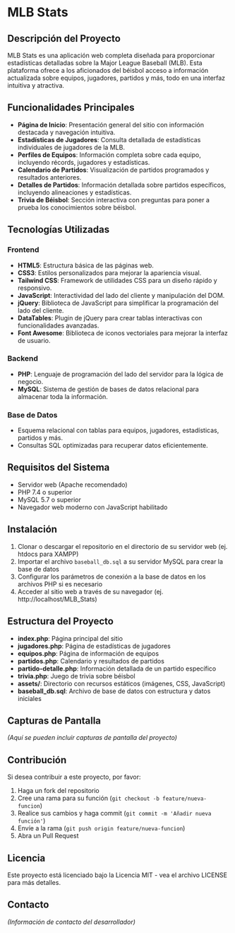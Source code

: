 # MLB Stats

## Descripción del Proyecto

MLB Stats es una aplicación web completa diseñada para proporcionar estadísticas detalladas sobre la Major League Baseball (MLB). Esta plataforma ofrece a los aficionados del béisbol acceso a información actualizada sobre equipos, jugadores, partidos y más, todo en una interfaz intuitiva y atractiva.

## Funcionalidades Principales

- **Página de Inicio**: Presentación general del sitio con información destacada y navegación intuitiva.
- **Estadísticas de Jugadores**: Consulta detallada de estadísticas individuales de jugadores de la MLB.
- **Perfiles de Equipos**: Información completa sobre cada equipo, incluyendo récords, jugadores y estadísticas.
- **Calendario de Partidos**: Visualización de partidos programados y resultados anteriores.
- **Detalles de Partidos**: Información detallada sobre partidos específicos, incluyendo alineaciones y estadísticas.
- **Trivia de Béisbol**: Sección interactiva con preguntas para poner a prueba los conocimientos sobre béisbol.

## Tecnologías Utilizadas

### Frontend
- **HTML5**: Estructura básica de las páginas web.
- **CSS3**: Estilos personalizados para mejorar la apariencia visual.
- **Tailwind CSS**: Framework de utilidades CSS para un diseño rápido y responsivo.
- **JavaScript**: Interactividad del lado del cliente y manipulación del DOM.
- **jQuery**: Biblioteca de JavaScript para simplificar la programación del lado del cliente.
- **DataTables**: Plugin de jQuery para crear tablas interactivas con funcionalidades avanzadas.
- **Font Awesome**: Biblioteca de iconos vectoriales para mejorar la interfaz de usuario.

### Backend
- **PHP**: Lenguaje de programación del lado del servidor para la lógica de negocio.
- **MySQL**: Sistema de gestión de bases de datos relacional para almacenar toda la información.

### Base de Datos
- Esquema relacional con tablas para equipos, jugadores, estadísticas, partidos y más.
- Consultas SQL optimizadas para recuperar datos eficientemente.

## Requisitos del Sistema

- Servidor web (Apache recomendado)
- PHP 7.4 o superior
- MySQL 5.7 o superior
- Navegador web moderno con JavaScript habilitado

## Instalación

1. Clonar o descargar el repositorio en el directorio de su servidor web (ej. htdocs para XAMPP)
2. Importar el archivo `baseball_db.sql` a su servidor MySQL para crear la base de datos
3. Configurar los parámetros de conexión a la base de datos en los archivos PHP si es necesario
4. Acceder al sitio web a través de su navegador (ej. http://localhost/MLB_Stats)

## Estructura del Proyecto

- **index.php**: Página principal del sitio
- **jugadores.php**: Página de estadísticas de jugadores
- **equipos.php**: Página de información de equipos
- **partidos.php**: Calendario y resultados de partidos
- **partido-detalle.php**: Información detallada de un partido específico
- **trivia.php**: Juego de trivia sobre béisbol
- **assets/**: Directorio con recursos estáticos (imágenes, CSS, JavaScript)
- **baseball_db.sql**: Archivo de base de datos con estructura y datos iniciales

## Capturas de Pantalla

*(Aquí se pueden incluir capturas de pantalla del proyecto)*

## Contribución

Si desea contribuir a este proyecto, por favor:
1. Haga un fork del repositorio
2. Cree una rama para su función (`git checkout -b feature/nueva-funcion`)
3. Realice sus cambios y haga commit (`git commit -m 'Añadir nueva función'`)
4. Envíe a la rama (`git push origin feature/nueva-funcion`)
5. Abra un Pull Request

## Licencia

Este proyecto está licenciado bajo la Licencia MIT - vea el archivo LICENSE para más detalles.

## Contacto

*(Información de contacto del desarrollador)*

